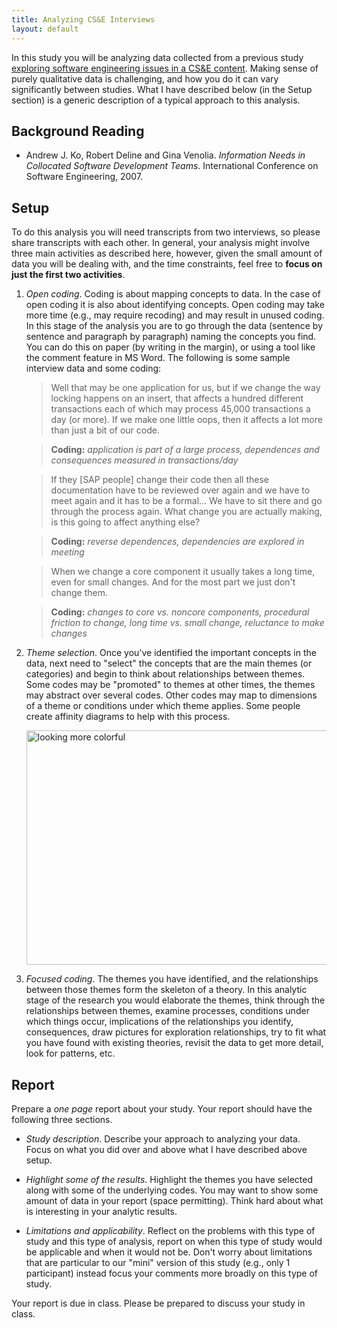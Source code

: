```yaml
---
title: Analyzing CS&E Interviews
layout: default
---
```


In this study you will be analyzing data collected from a previous study [exploring software engineering issues in a CS&E content](cse.html). Making sense of purely qualitative data is challenging, and how you do it can vary significantly between studies. What I have described below (in the Setup section) is a generic description of a typical approach to this analysis.

## Background Reading

* Andrew J. Ko, Robert Deline and Gina Venolia. _Information Needs in Collocated Software Development Teams_. International Conference on Software Engineering, 2007.

## Setup

To do this analysis you will need transcripts from two interviews, so please share transcripts with each other. In general, your analysis might involve three main activities as described here, however, given the small amount of data you will be dealing with, and the time constraints, feel free to **focus on just the first two activities**.

1. _Open coding_. Coding is about mapping concepts to data. In the case of open coding it is also about identifying concepts. Open coding may take more time (e.g., may require recoding) and may result in unused coding. In this stage of the analysis you are to go through the data (sentence by sentence and paragraph by paragraph) naming the concepts you find. You can do this on paper (by writing in the margin), or using a tool like the comment feature in MS Word. The following is some sample interview data and some coding:

	> Well that may be one application for us, but if we change the way locking happens on an insert, that affects a hundred different transactions each of which may process 45,000 transactions a day (or more). If we make one little oops, then it affects a lot more than just a bit of our code.
	
	> **Coding:** _application is part of a large process, dependences and consequences measured in transactions/day_
	
	> If they [SAP people] change their code then all these documentation have to be reviewed over again and we have to meet again and it has to be a formal... We have to sit there and go through the process again. What change you are actually making, is this going to affect anything else?
	
	> **Coding:** _reverse dependences, dependencies are explored in meeting_
	
	> When we change a core component it usually takes a long time, even for small changes. And for the most part we just don't change them.
	
	> **Coding:** _changes to core vs. noncore components, procedural friction to change, long time vs. small change, reluctance to make changes_

2. _Theme selection_. Once you've identified the important concepts in the data, next need to "select" the concepts that are the main themes (or categories) and begin to think about relationships between themes. Some codes may be "promoted" to themes at other times, the themes may abstract over several codes. Other codes may map to dimensions of a theme or conditions under which theme applies. Some people create affinity diagrams to help with this process.

	<a href="http://www.flickr.com/photos/logicalrealist/324421037/" title="looking more colorful by Sean Munson, on Flickr"><img src="http://farm1.staticflickr.com/144/324421037_47fdfab2d2.jpg" width="500" height="375" alt="looking more colorful"></a>

3. _Focused coding_. The themes you have identified, and the relationships between those themes form the skeleton of a theory. In this analytic stage of the research you would elaborate the themes, think through the relationships between themes, examine processes, conditions under which things occur, implications of the relationships you identify, consequences, draw pictures for exploration relationships, try to fit what you have found with existing theories, revisit the data to get more detail, look for patterns, etc.

## Report

Prepare a *one page* report about your study. Your report should have the following three sections.

* _Study description_. Describe your approach to analyzing your data. Focus on what you did over and above what I have described above setup.

* _Highlight some of the results_. Highlight the themes you have selected along with some of the underlying codes. You may want to show some amount of data in your report (space permitting). Think hard about what is interesting in your analytic results.

* _Limitations and applicability_. Reflect on the problems with this type of study and this type of analysis, report on when this type of study would be applicable and when it would not be. Don't worry about limitations that are particular to our "mini" version of this study (e.g., only 1 participant) instead focus your comments more broadly on this type of study.

Your report is due in class. Please be prepared to discuss your study in class.
